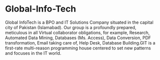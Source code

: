 # Global-Info-Tech
Global InfoTech is a BPO and IT Solutions Company situated in the capital city of Pakistan (Islamabad). Our group is a profoundly prepared, meticulous in all Virtual collaborator obligations, for example, Research, Automated Data Mining, Databases (Ms. Access), Data Conversion, PDF transformation, Email taking care of, Help Desk, Database Building.GIT is a first-rate multi-reason programming house centered to set new patterns and focuses in the IT world.
